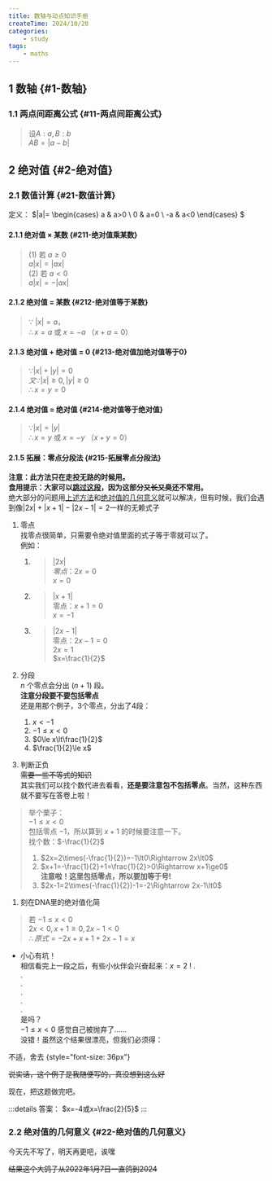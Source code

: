 ```yaml
---
title: 数轴与动点知识手册
createTime: 2024/10/20
categories:
    - study
tags:
    - maths
---
```


## 1 数轴 {#1-数轴}
### 1.1 两点间距离公式 {#11-两点间距离公式}

> 设$A:a, B:b$  
> $AB=|a-b|$  

## 2 绝对值 {#2-绝对值}
### 2.1 数值计算 {#21-数值计算}
定义：
$|a|=
\begin{cases}
a & a>0 \\
0 & a=0 \\
-a & a<0
\end{cases}
$

#### 2.1.1 绝对值 × 某数 {#211-绝对值乘某数}

> (1) 若 $a\ge0$  
> $a|x| = |ax|$  
> (2) 若 $a\lt0$  
> $a|x| = -|ax|$  

#### 2.1.2 绝对值 = 某数 {#212-绝对值等于某数}

> $\because$ $|x|=a$，   
> $\therefore x=a$ 或 $x=-a$ （$x+a=0$）  

#### 2.1.3 绝对值 + 绝对值 = 0 {#213-绝对值加绝对值等于0}
> $\because |x| + |y|=0$  
> $又\because |x|\ge0, |y|\ge0$  
> $\therefore x=y=0$ 

#### 2.1.4 绝对值 = 绝对值 {#214-绝对值等于绝对值}
> $\because |x|=|y|$  
> $\therefore x=y$ 或 $x=-y$ （$x+y=0$）  

#### 2.1.5 拓展：零点分段法 {#215-拓展零点分段法}
**注意：此方法只在走投无路的时候用。**  
**食用提示：大家可以[跳过这段](#22-绝对值的几何意义)，因为这部分~~又长又臭~~还不常用。**  
绝大部分的问题用[上述方法](#21-数值计算)和[绝对值的几何意义](#22-绝对值的几何意义)就可以解决，但有时候，我们会遇到像$|2x|+|x+1|-|2x-1|=2$一样的无赖式子  
1. 零点  
    找零点很简单，只需要令绝对值里面的式子等于零就可以了。  
    例如：  
    1. > $|2x|$  
        $零点：2x=0$  
        $x=0$
    2. > $|x+1|$  
        零点：$x+1=0$  
        $x=-1$  
    3. > $|2x-1|$  
        零点：$2x-1=0$  
        $2x=1$  
        $x=\frac{1}{2}$  

2. 分段  
    $n$ 个零点会分出 $(n+1)$ 段。  
    **注意分段要不要包括零点**  
    还是用那个例子，3个零点，分出了4段：  
    1. $x\lt-1$
    2. $-1\le x\lt0$
    3. $0\le x\lt\frac{1}{2}$
    4. $\frac{1}{2}\le x$
3. 判断正负  
    ~~需要一些不等式的知识~~  
    其实我们可以找个数代进去看看，**还是要注意包不包括零点**。当然，这种东西就不要写在答卷上啦！  
> 举个栗子：  
> $-1\le x<0$  
> 包括零点 $-1$，所以算到 $x+1$ 的时候要注意一下。  
> 找个数：$-\frac{1}{2}$  
> 1. $2x=2\times(-\frac{1}{2})=-1\lt0\Rightarrow 2x\lt0$
> 2. $x+1=-\frac{1}{2}+1=\frac{1}{2}>0\Rightarrow x+1\ge0$  
   **注意啦！这里包括零点，所以要加等于号!**
> 3. $2x-1=2\times(-\frac{1}{2})-1=-2\Rightarrow 2x-1\lt0$

1. 刻在DNA里的绝对值化简  

> 若 $-1\le x<0$  
> $2x<0, x+1\ge0, 2x-1<0$  
> $\therefore 原式=-2x+x+1+2x-1=x$  

- 小心有坑！  
  相信看完上一段之后，有些小伙伴会兴奋起来：$x=2$ ! 
.  
.  
.  
.  
.  
.  
是吗？  
$-1\le x<0$ 感觉自己被抛弃了……  
没错！虽然这个结果很漂亮，但我们必须得：  

不适，舍去 {style="font-size: 36px"}

~~说实话，这个例子是我随便写的，真没想到这么好~~

现在，把这题做完吧。 

:::details 答案：
$x=-4或x=\frac{2}{5}$
:::

### 2.2 绝对值的几何意义 {#22-绝对值的几何意义}
今天先不写了，明天再更吧，诶嘿  

~~结果这个大鸽子从2022年1月7日一直鸽到2024~~
